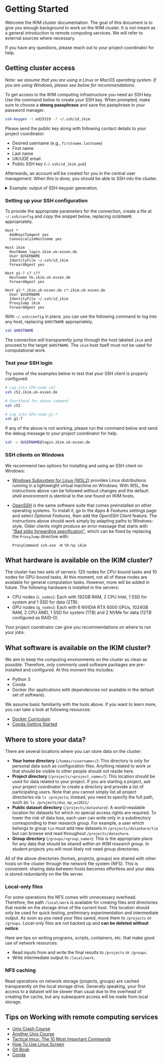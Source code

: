 # Getting Started

Welcome the IKIM cluster documentation. The goal of this document is to give you enough background to work on the IKIM cluster. It is not meant as a general introduction to remote computing services. We will refer to external sources where necessary.

If you have any questions, please reach out to your project coordinator for help.

## Getting cluster access

_Note: we assume that you are using a Linux or MacOS operating system. If you are using Windows, please see below for recommendations._

To get access to the IKIM computing infrastructure you need an SSH key. Use the command below to create your SSH key. When prompted, make sure to choose a **strong passphrase** and save the passphrase in your password manager.

```sh
ssh-keygen -t ed25519 -f ~/.ssh/id_ikim
```

Please send the public key along with following contact details to your project coordinator:

- Desired username (e.g., `firstname.lastname`)
- First name
- Last name
- UK/UDE email
- Public SSH key (`~/.ssh/id_ikim.pub`)

Afterwards, an account will be created for you in the central user management. When this is done, you should be able to SSH into the cluster.

<details>
<summary>Example: output of SSH-keypair generation. </summary>
When executing the command above, you should should see output similar to this:

```text
Generating public/private ed25519 key pair.
Enter passphrase (empty for no passphrase):
Enter same passphrase again:
Your identification has been saved in /Users/<user>/.ssh/id_ikim
Your public key has been saved in /Users/<user>/.ssh/id_ikim.pub
The key fingerprint is:
SHA256:PQyNrogYs001Y0IlsG75teDBFVlDmd7xSJPNI1lrQr4 user@<host>
The key's randomart image is:
+--[ED25519 256]--+
|..o...++o.*.     |
| o . ..o+X +.    |
|. . =.. =oBo.    |
|. o+.o o *+.     |
|o+.+ .  SE+      |
|.Bo.+...   .     |
|o oo...          |
|                 |
|                 |
+----[SHA256]-----+
```

Note that two files were created in your home directory in the `.ssh` subdirectory:

```sh
$ ls ~/.ssh
config  id_ikim  id_ikim.pub  known_hosts
```

- `~/.ssh/id_ikim` - This is your private SSH key. Treat this file like a password. Do not share it with anyone.
- `~/.ssh/id_ikim.pub` - This is your public SSH key. This should be shared with your project coordinator. You can open it with any text editor.

The contents of `~/.ssh/id_ikim.pub` look similar to this:

```sh
$ cat ~/.ssh/id_ikim.pub
ssh-ed25519 [long random string] <user>@<host>
```

</details>

### Setting up your SSH configuration

To provide the appropriate parameters for the connection, create a file at `~/.ssh/config` and copy the snippet below, replacing `$USERNAME` appropriately.

```ssh
Host *
  AddKeysToAgent yes
  CanonicalizeHostname yes

Host ikim
  HostName login.ikim.uk-essen.de
  User $USERNAME
  IdentityFile ~/.ssh/id_ikim
  ForwardAgent yes

Host g1-? c? c??
  Hostname %h.ikim.uk-essen.de
  ForwardAgent yes

Host g1-*.ikim.uk-essen.de c*.ikim.uk-essen.de
  User $USERNAME
  IdentityFile ~/.ssh/id_ikim
  ProxyJump ikim
  ForwardAgent yes
```

With `~/.ssh/config` in place, you can use the following command to log into any host, replacing `$HOSTNAME` appropriately.

```sh
ssh $HOSTNAME
```

The connection will transparently jump through the host labeled `ikim` and proceed to the target `$HOSTNAME`. The `ikim` host itself must _not_ be used for computational work.

### Test your SSH login

Try some of the examples below to test that your SSH client is properly configured:

```sh
# Log into CPU-node c52
ssh c52.ikim.uk-essen.de

# Shorthand for above command
ssh c52

# Log into GPU-node g1-7
ssh g1-7
```

If any of the above is not working, please run the command below and send the debug message to your project coordinator for help.

```sh
ssh -v $USERNAME@login.ikim.uk-essen.de
```

### SSH clients on Windows

We recommend two options for installing and using an SSH client on Windows:

- [Windows Subsystem for Linux (WSL2)](https://docs.microsoft.com/en-us/windows/wsl/about) provides Linux distributions running in a lightweight virtual machine on Windows. With WSL, the instructions above can be followed without changes and the default shell environment is identical to the one found on IKIM hosts.
- [OpenSSH](https://docs.microsoft.com/en-us/windows-server/administration/openssh/openssh_overview) is the same software suite that comes preinstalled on other operating systems. To install it, go to the _Apps & Features_ settings page and select _Optional Features_, then add the _OpenSSH Client_ feature. The instructions above should work simply by adapting paths to Windows-style. Older clients might produce an error message that starts with ["Bad stdio forwarding specification"](https://github.com/PowerShell/Win32-OpenSSH/issues/1172), which can be fixed by replacing the `ProxyJump` directive with:

  ```text
  ProxyCommand ssh.exe -W %h:%p ikim
  ```

## What hardware is available on the IKIM cluster?

The cluster has two sets of servers: 120 nodes for CPU-bound tasks and 10 nodes for GPU-bound tasks. At this moment, not all of these nodes are available for general computation tasks. However, more will be added in future. The following hardware is installed in the servers:

- CPU nodes (`c_nodes`): Each with 192GB RAM, 2 CPU Intel, 1 SSD for system and 1 SSD for data (2TB).
- GPU nodes (`g_nodes`): Each with 6 NVIDIA RTX 6000 GPUs, 1024GB RAM, 2 CPU AMD, 1 SSD for system (1TB) and 2 NVMe for data (12TB configured as RAID-0).

Your project coordinator can give you recommendations on where to run your jobs.

## What software is available on the IKIM cluster?

We aim to keep the computing environments on the cluster as clean as possible. Therefore, only commonly used software packages are pre-installed and configured. At this moment this includes:

- Python 3
- Conda
- Docker (for applications with dependencies not available in the default set of software).

We assume basic familiarity with the tools above. If you want to learn more, you can take a look at following resources:

- [Docker Curriculum](https://docker-curriculum.com)
- [Conda Getting Started](https://docs.conda.io/projects/conda/en/latest/user-guide/getting-started.html#managing-conda)

## Where to store your data?

There are several locations where you can store data on the cluster:

- **Your home directory** (`/homes/<username>/`): This directory is only for personal data such as configuration files. Anything related to work or that should be visible to other people should not reside here.
- **Project directory** (`/projects/<project_name>/`): This location should be used for data related to your project. If you are starting a project, ask your project coordinator to create a directory and provide a list of participating users. Note that you cannot simply list all project directories via `ls /projects`; instead, you need to specify the full path, such as: `ls /projects/dso_mp_ws2021/`
- **Public dataset directory** (`/projects/datashare`): A world-readable location for datasets for which no special access rights are required. To lower the risk of data loss, each user can write only in a subdirectory corresponding to their research group. For example, a user which belongs to group `tio` must add new datasets in `/projects/datashare/tio` but can browse and read throughout `/projects/datashare`.
- **Group directory** (`/groups/<group_name>`): This is the appropriate place for any data that should be shared _within an IKIM research group_. In student projects you will most likely not need group directories.

All of the above directories (homes, projects, groups) are shared with other hosts on the cluster through the network file system (NFS). This is convenient: sharing data between hosts becomes effortless and your data is stored redundantly on the file server.

### Local-only files

For some operations the NFS comes with unnecessary overhead. Therefore, the path `/local/work` is available for creating files and directories that reside on the storage drive of the current host. This location should only be used for quick testing, preliminary experimentation and intermediate output. As soon as you need your files saved, move them to `/projects` or `/groups`. Local-only files are not backed up and **can be deleted without notice**.

Here are tips on writing programs, scripts, containers, etc. that make good use of network resources:

- Read inputs from and write the final results to `/projects` or `/groups`.
- Write intermediate output to `/local/work`.

### NFS caching

Read operations on network storage (projects, groups) are cached transparently on the local storage drive. Generally speaking, your first access to a dataset will be slower than usual due to the overhead of creating the cache, but any subsequent access will be made from local storage.

## Tips on Working with remote computing services

- [Unix Crash Course](https://tildesites.bowdoin.edu/~sbarker/unix/)
- [Another Unix Course](https://www.csoft.net/docs/course.html)
- [Tactical tmux: The 10 Most Important Commands](https://danielmiessler.com/study/tmux/)
- [How To Use Linux Screen](https://linuxize.com/post/how-to-use-linux-screen/)
- [Git Book](https://git-scm.com/book/en/v2)
- [Conda](https://conda.io/projects/conda/en/latest/user-guide/getting-started.html#managing-conda)
